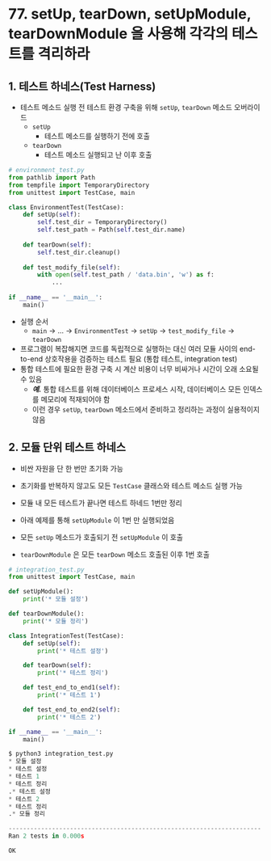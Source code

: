 # 77. setUp, tearDown, setUpModule, tearDownModule 을 사용해 각각의 테스트를 격리하라

## 1. 테스트 하네스(Test Harness)

- 테스트 메소드 실행 전 테스트 환경 구축을 위해 `setUp`, `tearDown` 메소드 오버라이드
    - `setUp`
        - 테스트 메소드를 실행하기 전에 호출
    - `tearDown`
        - 테스트 메소드 실행되고 난 이후 호출
        

```python
# environment_test.py
from pathlib import Path
from tempfile import TemporaryDirectory
from unittest import TestCase, main

class EnvironmentTest(TestCase):
    def setUp(self):
        self.test_dir = TemporaryDirectory()
        self.test_path = Path(self.test_dir.name)
        
    def tearDown(self):
        self.test_dir.cleanup()
        
    def test_modify_file(self):
        with open(self.test_path / 'data.bin', 'w') as f:
            ...
                                    
if __name__ == '__main__':
    main()
```

- 실행 순서
    - `main` → ... → `EnvironmentTest` → `setUp` → `test_modify_file` → `tearDown`
- 프로그램이 복잡해지면 코드를 독립적으로 실행하는 대신 여러 모듈 사이의 end-to-end 상호작용을 검증하는 테스트 필요 (통합 테스트, integration test)
- 통합 테스트에 필요한 환경 구축 시 계산 비용이 너무 비싸거나 시간이 오래 소요될 수 있음
    - ***예.*** 통합 테스트를 위해 데이터베이스 프로세스 시작, 데이터베이스 모든 인덱스를 메모리에 적재되어야 함
    - 이런 경우 `setUp`, `tearDown` 메소드에서 준비하고 정리하는 과정이 실용적이지 않음

## 2. 모듈 단위 테스트 하네스

- 비싼 자원을 단 한 번만 초기화 가능
- 초기화를 반복하지 않고도 모든 `TestCase` 클래스와 테스트 메소드 실행 가능
- 모듈 내 모든 테스트가 끝나면 테스트 하네드 1번만 정리

- 아래 예제를 통해 `setUpModule` 이 1번 만 실행되었음
- 모든 `setUp` 메소드가 호출되기 전 `setUpModule` 이 호출
- `tearDownModule` 은 모든 `tearDown` 메소드 호출된 이후 1번 호출

```python
# integration_test.py
from unittest import TestCase, main

def setUpModule():
    print('* 모듈 설정')

def tearDownModule():
    print('* 모듈 정리')

class IntegrationTest(TestCase):
    def setUp(self):
        print('* 테스트 설정')

    def tearDown(self):
        print('* 테스트 정리')

    def test_end_to_end1(self):
        print('* 테스트 1')

    def test_end_to_end2(self):
        print('* 테스트 2')

if __name__ == '__main__':
    main()

$ python3 integration_test.py
* 모듈 설정
* 테스트 설정
* 테스트 1
* 테스트 정리
.* 테스트 설정
* 테스트 2
* 테스트 정리
.* 모듈 정리

----------------------------------------------------------------------
Ran 2 tests in 0.000s

OK
```